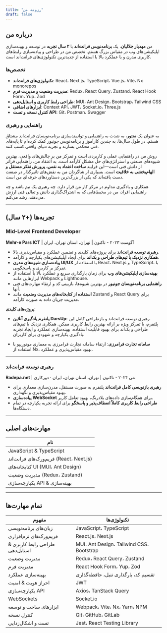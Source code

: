 ```yaml
---
title: "رزومه من"
draft: false
---
```


## درباره من  

من **مهدیار جلالیان**، یک **برنامه‌نویس فرانت‌اند** با **۲ سال تجربه** در توسعه و بهینه‌سازی اپلیکیشن‌های وب در مقیاس بزرگ هستم. تخصص من در طراحی و پیاده‌سازی رابط‌های کاربری مدرن و با عملکرد بالا با استفاده از جدیدترین تکنولوژی‌های فرانت‌اند است.  

### تخصص‌ها  

- **تکنولوژی‌های فرانت‌اند**: React، Next.js، TypeScript، Vue.js، Vite، Nx monorepos  
- **مدیریت وضعیت و مدیریت فرم**: Redux، React Query، Zustand، React Hook Form، Yup، Zod  
- **طراحی رابط کاربری و استایل‌دهی**: MUI، Ant Design، Bootstrap، Tailwind CSS  
- **ابزارهای اضافی**: Context API، JWT، Socket.io، Three.js  
- **کنترل نسخه و تست API**: Git، Postman، Swagger  

### راهنمایی و رهبری  

به عنوان یک **منتور**، به شدت به راهنمایی و توانمندسازی برنامه‌نویسان فرانت‌اند مشتاق هستم. در طول سال‌ها، به چندین کارآموز و برنامه‌نویس جونیور کمک کرده‌ام تا پایه‌های فنی محکمی بسازند و تجربه دنیای واقعی کسب کنند.  

روش من در راهنمایی عملی و کاربردی است و تمرکز من بر چالش‌های واقعی، بهترین شیوه‌های صنعتی و استراتژی‌های حل مشکل کارآمد است. به اعتقاد من، راهنمایی فراتر از دانش فنی است—این فرایند **ساخت اعتماد به نفس، پرورش تفکر مستقل و الهام‌بخشی به خلاقیت** است. بسیاری از شاگردان من به نقش‌های تاثیرگذار در صنعت دست یافته‌اند که یکی از بزرگ‌ترین دستاوردهای حرفه‌ای من است.  

همکاری و یادگیری مداوم در مرکز کار من قرار دارد. چه رهبری یک تیم باشد و چه راهنمایی افراد، من در محیط‌هایی که به اشتراک‌گذاری دانش و تعالی فنی ارزش می‌دهند، رشد می‌کنم.  

---

## تجربه‌ها (+۲ سال)  

### **Mid-Level Frontend Developer**  
**Mehr-e Pars ICT** | آگوست ۲۰۲۳ - تاکنون | تهران، استان تهران، ایران  

- **رهبری توسعه فرانت‌اند** برای پروژه‌های کلیدی و تضمین عملکرد و مقیاس‌پذیری بالا.  
- **همکاری نزدیک با تیم‌های طراحی و بک‌اند** برای ایجاد اپلیکیشن‌های یکپارچه و کارآمد.  
- **پیاده‌سازی شیوه‌های مدرن UI/UX** با استفاده از React، Next.js و TypeScript، با تمرکز بر کاربری و پاسخگویی.  
- **بهینه‌سازی اپلیکیشن‌های وب** برای زمان بارگذاری سریع و عملکرد بالا با استفاده از ابزارهایی مانند Webpack و Lighthouse.  
- **راهنمایی برنامه‌نویسان جونیور** در بهترین شیوه‌ها، بازبینی کد و ارتقاء مهارت‌های فنی آنها.  
- **استفاده از کتابخانه‌های مدیریت وضعیت** مانند Zustand و React Query برای مدیریت جریان داده به صورت کارآمد.  

**پروژه‌های کلیدی**:
- **پلتفرم یادگیری آنلاین DarsUp**: رهبری توسعه فرانت‌اند و بازطراحی کامل این پلتفرم، با تمرکز ویژه بر ارائه بهترین رابط کاربری ممکن. همکاری نزدیک با تیم‌های طراحی و بک‌اند برای بهبود قابلیت استفاده، بهینه‌سازی عملکرد و ایجاد تجربه یادگیری یکپارچه و شهودی برای کاربران.

- **سامانه تجارت فرامرزی**: ارتقاء سامانه تجارت فرامرزی به معماری مونوریپو با استفاده از Nx، بهبود مقیاس‌پذیری و عملکرد.  

---

### **رهبری توسعه فرانت‌اند**  
**Radepa.net** | می ۲۰۲۴ - تاکنون | تهران، استان تهران، ایران · دورکاری  

- **رهبری بازنویسی کامل فرانت‌اند** پلتفرم به صورت مستقل، مدرن‌سازی معماری برای بهبود مقیاس‌پذیری و نگهداری.  
- **پیاده‌سازی WebSocket** برای همگام‌سازی داده‌های بلادرنگ، بهبود تعامل کاربر.  
- **طراحی رابط کاربری کاملاً انعطاف‌پذیر و پاسخگو** برای ارائه تجربه یکپارچه در تمام دستگاه‌ها.  

---

## مهارت‌های اصلی  

| نام                                  |
|--------------------------------------|
| JavaScript & TypeScript              |
| فریم‌ورک‌های فرانت‌اند (React، Next.js) |
| کتابخانه‌های UI (MUI، Ant Design)    |
| مدیریت وضعیت (Redux، Zustand)        |
| یکپارچه‌سازی API & بهینه‌سازی         |

---

## تمام مهارت‌ها  

| مفهوم                            | تکنولوژی‌ها                                               |
|----------------------------------|----------------------------------------------------------|
| زبان‌های برنامه‌نویسی            | JavaScript، TypeScript                                   |
| فریم‌ورک‌های نرم‌افزاری          | React.js، Next.js                                        |
| طراحی رابط کاربری & استایل‌دهی   | MUI، Ant Design، Tailwind CSS، Bootstrap                |
| مدیریت وضعیت                     | Redux، React Query، Zustand                              |
| مدیریت فرم                        | React Hook Form، Yup، Zod                                |
| بهینه‌سازی عملکرد                | تقسیم کد، بارگذاری تنبل، حافظه‌گذاری                     |
| احراز هویت & امنیت               | JWT                                                      |
| یکپارچه‌سازی API                  | Axios، TanStack Query                                    |
| WebSockets                        | Socket.io                                                |
| ابزارهای ساخت و توسعه            | Webpack، Vite، Nx، Yarn، NPM                            |
| کنترل نسخه                        | Git، GitHub، GitLab                                      |
| تست و اشکال‌زدایی                 | Jest، React Testing Library                              |
